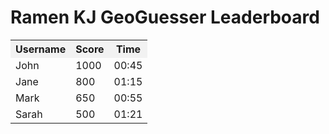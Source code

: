 <!DOCTYPE html>
<html>
<head>
  <title>GeoGuessr Leaderboard</title>
  <style>
    table {
      border-collapse: collapse;
      width: 100%;
    }
    
    th, td {
      padding: 8px;
      text-align: left;
      border-bottom: 1px solid #ddd;
    }
    
    th {
      background-color: #f2f2f2;
      cursor: pointer;
    }
    
    tr:hover {
      background-color: #f5f5f5;
    }
  </style>
  <script>
    function sortTable(n) {
      var table, rows, switching, i, x, y, shouldSwitch, dir, switchcount = 0;
      table = document.getElementById("leaderboardTable");
      switching = true;
      dir = "asc";
      while (switching) {
        switching = false;
        rows = table.rows;
        for (i = 1; i < (rows.length - 1); i++) {
          shouldSwitch = false;
          x = rows[i].getElementsByTagName("TD")[n];
          y = rows[i + 1].getElementsByTagName("TD")[n];
          if (dir === "asc") {
            if (x.innerHTML.toLowerCase() > y.innerHTML.toLowerCase()) {
              shouldSwitch = true;
              break;
            }
          } else if (dir === "desc") {
            if (x.innerHTML.toLowerCase() < y.innerHTML.toLowerCase()) {
              shouldSwitch = true;
              break;
            }
          }
        }
        if (shouldSwitch) {
          rows[i].parentNode.insertBefore(rows[i + 1], rows[i]);
          switching = true;
          switchcount++;
        } else {
          if (switchcount === 0 && dir === "asc") {
            dir = "desc";
            switching = true;
          }
        }
      }
    }
  </script>
</head>
<body>
  <h1>Ramen KJ GeoGuesser Leaderboard</h1>
  
  <table id="leaderboardTable">
    <tr>
      <th onclick="sortTable(0)">Username</th>
      <th onclick="sortTable(1)">Score</th>
      <th onclick="sortTable(2)">Time</th>
    </tr>
    <tr>
      <td>John</td>
      <td>1000</td>
      <td>00:45</td>
    </tr>
    <tr>
      <td>Jane</td>
      <td>800</td>
      <td>01:15</td>
    </tr>
    <tr>
      <td>Mark</td>
      <td>650</td>
      <td>00:55</td>
    </tr>
    <tr>
      <td>Sarah</td>
      <td>500</td>
      <td>01:21</td>
    </tr>
  </table>

</body>
</html>
